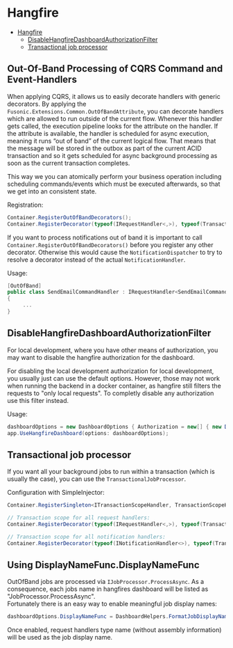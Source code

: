 # Hangfire

- [Hangfire](#hangfire)
    - [DisableHangfireDashboardAuthorizationFilter](#disablehangfiredashboardauthorizationfilter)
    - [Transactional job processor](#transactional-job-processor)

## Out-Of-Band Processing of CQRS Command and Event-Handlers

When applying CQRS, it allows us to easily decorate handlers with generic decorators.
By applying the `Fusonic.Extensions.Common.OutOfBandAttribute`, you can decorate handlers which are allowed to run outside of the current flow. Whenever this handler gets called, the execution pipeline looks for the attribute on the handler. If the attribute is available, the handler is scheduled for async execution, meaning it runs “out of band” of the current logical flow.
That means that the message will be stored in the outbox as part of the current ACID transaction and so it gets scheduled for async background processing as soon as the current transaction completes.

This way we you can atomically perform your business operation including scheduling commands/events which must be executed afterwards, so that we get into an consistent state.

Registration:

```cs
Container.RegisterOutOfBandDecorators();
Container.RegisterDecorator(typeof(IRequestHandler<,>), typeof(TransactionalRequestHandlerDecorator<,>));
```

If you want to process notifications out of band it is important to call `Container.RegisterOutOfBandDecorators()` before you register any other decorator. Otherwise this would cause the `NotificationDispatcher` to try to resolve a decorator instead of the actual `NotificationHandler`.

Usage:

```cs
[OutOfBand]
public class SendEmailCommandHandler : IRequestHandler<SendEmailCommand>
{
     ...
}
```

## DisableHangfireDashboardAuthorizationFilter

For local development, where you have other means of authorization, you may want to disable the hangfire authorization for the dashboard.

For disabling the local development authorization for local development, you usually just can use the default options. However, those may not work when running the backend in a docker container, as hangfire still filters the requests to "only local requests".
To completly disable any authorization use this filter instead.

Usage:

```cs
dashboardOptions = new DashboardOptions { Authorization = new[] { new DisableHangfireDashboardAuthorizationFilter() } };
app.UseHangfireDashboard(options: dashboardOptions);
```

## Transactional job processor

If you want all your background jobs to run within a transaction (which is usually the case), you can use the `TransactionalJobProcessor`.

Configuration with SimpleInjector:

```cs
Container.RegisterSingleton<ITransactionScopeHandler, TransactionScopeHandler>();

// Transaction scope for all request handlers:
Container.RegisterDecorator(typeof(IRequestHandler<,>), typeof(TransactionalCommandHandlerDecorator<,>));

// Transaction scope for all notification handlers:
Container.RegisterDecorator(typeof(INotificationHandler<>), typeof(TransactionalNotificationHandlerDecorator<>));
```

## Using DisplayNameFunc.DisplayNameFunc

OutOfBand jobs are processed via `IJobProcessor.ProcessAsync`. As a consequence, each jobs name in hangfires dashboard will be listed as "JobProcessor.ProcessAsync".  
Fortunately there is an easy way to enable meaningful job display names:

```cs
dashboardOptions.DisplayNameFunc = DashboardHelpers.FormatJobDisplayName;
```

Once enabled, request handlers type name (without assembly information) will be used as the job display name.
